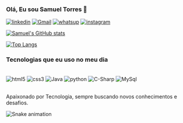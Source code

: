 ### Olá, Eu sou Samuel Torres 👋

[![linkedin](https://img.shields.io/badge/LinkedIn-0077B5?style=for-the-badge&logo=linkedin&logoColor=white)](https://www.linkedin.com/in/samuel-viana-712a56207/)
[![Gmail](https://img.shields.io/badge/Gmail-D14836?style=for-the-badge&logo=gmail&logoColor=white)](mailto:samuelvianatorres@gmail.com)
[![whatsup](https://img.shields.io/badge/WhatsApp-25D366?style=for-the-badge&logo=whatsapp&logoColor=white)](https://wa.me/5511984205190?text=Olá%20vim%20pelo%20GitHub%20)
[![instagram](https://img.shields.io/badge/Instagram-E4405F?style=for-the-badge&logo=instagram&logoColor=white)](https://instagram.com/samueltorres9977?igshid=ZDdkNTZiNTM=)

[![Samuel's GitHub stats](https://github-readme-stats.vercel.app/api?username=Torres-sam&show_icons=true&theme=dracula)](https://github.com/Torres-sam?tab=repositories)

[![Top Langs](https://github-readme-stats.vercel.app/api/top-langs/?username=Torres-sam&layout=compact&theme=dracula)](https://github.com/Torres-sam?tab=repositories)

### Tecnologias que eu uso no meu dia 

<div style="display inline_block"><br/>    
    <a href="https://github.com/Torres-sam" style="text-decoration:none"><img align="center" alt="html5" src="https://img.shields.io/badge/HTML5-E34F26?style=for-the-badge&logo=html5&logoColor=white"/></a>
     <a href="https://github.com/Torres-sam" style="text-decoration:none"><img align="center" alt="css3" src="https://img.shields.io/badge/CSS3-1572B6?style=for-the-badge&logo=css3&logoColor=white"/></a>
     <a href="https://github.com/Torres-sam" style="text-decoration:none"><img align="center" alt="Java" src="https://img.shields.io/badge/Java-ED8B00?style=for-the-badge&logo=java&logoColor=white"/></a>
     <a href="https://github.com/Torres-sam" style="text-decoration:none"><img align="center" alt="python" src="https://img.shields.io/badge/Python-14354C?style=for-the-badge&logo=python&logoColor=white"/></a>
     <a href="https://github.com/Torres-sam" style="text-decoration:none"><img align="center" alt="C-Sharp" src="https://img.shields.io/badge/C%23-239120?style=for-the-badge&logo=c-sharp&logoColor=white"/></a>
     <a href="https://github.com/Torres-sam" style="text-decoration:none"><img align="center" alt="MySql" src="https://img.shields.io/badge/MySQL-00000F?style=for-the-badge&logo=mysql&logoColor=white"/></a>
    
</div><br/>

Apaixonado por Tecnologia, sempre buscando novos conhecimentos e desafios.

![Snake animation](https://github.com/Torres-Sam/Torres-Sam/blob/output/github-contribution-grid-snake.svg)


